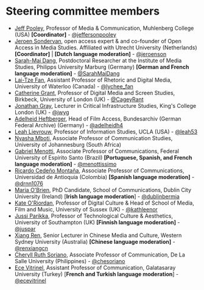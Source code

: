 # Steering committee members

* [Jeff Pooley](https://jeffpooley.com), Professor of Media & Communication, Muhlenberg College (USA) **[Coordinator]** - [@jeffersonpooley](https://twitter.com/jeffersonpooley)
* [Jeroen Sondervan](https://www.uu.nl/staff/JSondervan), open access expert & and co-founder of Open Access in Media Studies. Affiliated with Utrecht University (Netherlands) **[Coordinator]** | **[Dutch language moderation]** - [@jeroenson](https://twitter.com/jeroenson)
* [Sarah-Mai Dang](http://www.oabooks.de/about/academic-cv-en/), Postdoctoral Researcher at the Institute of Media Studies, Philipps University Marburg (Germany) **[German and French language moderation]** - [@SarahMaiDang](https://twitter.com/SarahMaiDang)
* [Lai-Tze Fan](https://laitzefan.com/), Assistant Professor of Rhetoric and Digital Media, University of Waterloo (Canada) - [@lychee_fan](https://twitter.com/lychee_fan)
* [Catherine Grant](https://catherinegrant.org/), Professor of Digital Media and Screen Studies, Birkbeck, University of London (UK)  - [@CageyRant](https://twitter.com/CageyRant)
* [Jonathan Gray](https://jonathangray.org/), Lecturer in Critical Infrastructure Studies, King's College London (UK) - [@jwyg](https://twitter.com/jwyg)
* [Adelheid Heftberger](https://hcommons.org/members/heftberger2017/), Head of Film Access, Bundesarchiv (German Federal Archive) (Germany) - [@adelheidh4](https://twitter.com/adelheidh4)
* [Leah Lievrouw](http://www.tft.ucla.edu/2011/09/faculty-leah-lievrouw/), Professor of Information Studies, UCLA (USA) - [@leah53](https://twitter.com/leah53)
* [Nyasha Mboti](https://www.uj.ac.za/contact/Pages/Nyasha-Mboti.aspx), Associate Professor of Communication Studies, University of Johannesburg (South Africa)
* [Gabriel Menotti](http://comunicacaosocial.ufes.br/pos-graduacao/POSCOM/detalhes-de-pessoal), Associate Professor of Communications, Federal University of Espírito Santo (Brazil) **[Portuguese, Spanish, and French language moderation]** - [@menottissimo](https://twitter.com/menottissimo)
* [Ricardo Cedeño Montaña](http://scienti.colciencias.gov.co:8081/cvlac/visualizador/generarCurriculoCv.do?cod_rh=0001350433), Associate Professor of Communications, Universidad de Antioquia (Colombia) **[Spanish language moderation]** - [@drnn1076](https://twitter.com/drnn1076)
* [Maria O'Brien](https://mobile.twitter.com/dublinbermia?lang=en), PhD Candidate, School of Communications, Dublin City University (Ireland) [**Irish language moderation**] - [@dublinbermia](https://twitter.com/dublinbermia)
* [Kate O'Riordan](http://www.sussex.ac.uk/profiles/30746), Professor of Digital Culture & Head of School of Media, Film and Music, University of Sussex (UK) - [@kathleenor](https://twitter.com/kathleenor)
* [Jussi Parikka](https://jussiparikka.net/), Professor of Technological Culture & Aesthetics, University of Southampton (UK) **[Finnish language moderation]** - [@juspar](https://twitter.com/juspar)
* [Xiang Ren](https://www.westernsydney.edu.au/ics/people/researchers/xiang_ren), Senior Lecturer in Chinese Media and Culture, Western Sydney University (Australia) **[Chinese language moderation]** - [@renxiangcn](https://twitter.com/renxiangcn)
* [Cheryll Ruth Soriano](http://www.cheryllsoriano.com/), Associate Professor of Communication, De La Salle University (Philippines) - [@chesoriano](https://twitter.com/chesoriano)
* [Ece Vitrinel](http://cv.gsu.edu.tr/en/CV/ece-vitrinel), Assistant Professor of Communication, Galatasaray University (Turkey) [**French and Turkish language moderation**] - [@ecevitrinel](https://twitter.com/ecevitrinel) 
